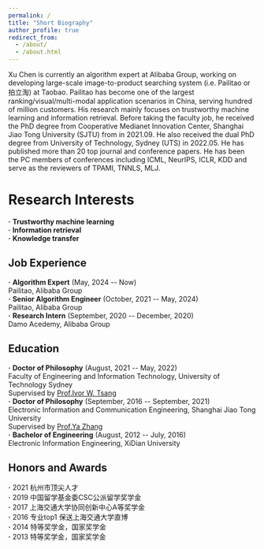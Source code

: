 ```yaml
---
permalink: /
title: "Short Biography"
author_profile: true
redirect_from: 
  - /about/
  - /about.html
---
```


Xu Chen is currently an algorithm expert at Alibaba Group, working on developing large-scale image-to-product searching system (i.e. Pailitao or 拍立淘) at Taobao. Pailitao has become one of the largest ranking/visual/multi-modal application scenarios in China, serving hundred of million customers. His research mainly focuses on trustworthy machine learning and information retrieval. Before taking the faculty job, he received the PhD degree from Cooperative Medianet Innovation Center, Shanghai Jiao Tong University (SJTU) from in 2021.09.
He also received the dual PhD degree from University of Technology, Sydney (UTS) in 2022.05. He has published more than 20 top journal and conference papers. He has been the PC members of conferences including ICML, NeurIPS, ICLR, KDD and serve as the reviewers of TPAMI, TNNLS, MLJ.

Research Interests
======
**·** **Trustworthy machine learning**  
**·** **Information retrieval**  
**·** **Knowledge transfer**  

Job Experience
------
**·** **Algorithm Expert** (May, 2024 -- Now)  
Pailitao, Alibaba Group    
**·** **Senior Algorithm Engineer** (October, 2021 -- May, 2024)  
Pailitao, Alibaba Group  
**·** **Research Intern** (September, 2020 -- December, 2020)  
Damo Acedemy, Alibaba Group  

Education
------
**·** **Doctor of Philosophy** (August, 2021 -- May, 2022)   
Faculty of Engineering and Information Technology, University of Technology Sydney  
Supervised by [Prof.Ivor W. Tsang](https://www.a-star.edu.sg/cfar/about-cfar/management/prof-ivor-tsang)  
**·** **Doctor of Philosophy** (September, 2016 -- September, 2021)  
Electronic Information and Communication Engineering, Shanghai Jiao Tong University  
Supervised by [Prof.Ya Zhang](https://mediabrain.sjtu.edu.cn/yazhang/)  
**·** **Bachelor of Engineering** (August, 2012 -- July, 2016)  
Electronic Information Engineering, XiDian University

Honors and Awards
------
**·** 2021 杭州市顶尖人才  
**·** 2019 中国留学基金委CSC公派留学奖学金  
**·** 2017 上海交通大学协同创新中心A等奖学金  
**·** 2016 专业top1 保送上海交通大学直博  
**·** 2014 特等奖学金，国家奖学金  
**·** 2013 特等奖学金，国家奖学金 
